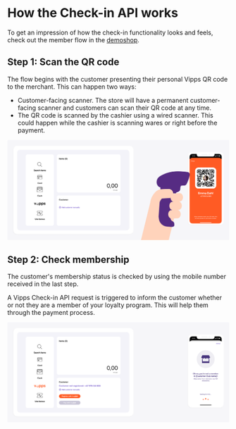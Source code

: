 <!-- START_METADATA
---
title: How the Check-in API works
sidebar_label: How it works
sidebar_position: 10
description: View Check-in how-it-works guide for illustrations of the main flow.
pagination_next: null
pagination_prev: null
---
END_METADATA -->

# How the Check-in API works

To get an impression of how the check-in functionality looks and feels, check out the member flow in the
[demoshop](https://demo.vipps.no/member-flow).

## Step 1: Scan the QR code

The flow begins with the customer presenting their personal Vipps QR code to the merchant. This can happen two ways:

* Customer-facing scanner. The store will have a permanent customer-facing scanner and customers can scan their QR code at any time.
* The QR code is scanned by the cashier using a wired scanner. This could happen while the cashier is scanning wares or right before the payment.

![Loyalty Flow](images/pos-step-1.png)

## Step 2: Check membership

The customer's membership status is checked by using the mobile number received in the last step.

A Vipps Check-in API request is triggered to inform the customer whether or not they are a member of your loyalty program. This will help them through the payment process.

![Loyalty Flow](images/pos-step-2.png)
